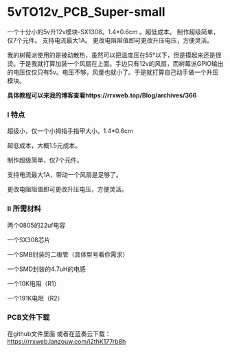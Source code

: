 # 5vTO12v_PCB_Super-small
一个十分小的5v升12v模块-SX1308。1.4*0.6cm 。超低成本。 制作超级简单，仅7个元件。 支持电流最大1A。 更改电阻阻值即可更改升压电压，方便灵活。

我的树莓派使用的是被动散热，虽然可以把温度压在55°以下，但是摸起来还是很烫。于是我就打算加装一个风扇在上面。手边只有12v的风扇，而树莓派GPIO输出的电压仅仅只有5v。电压不够，风量也就小了。于是就打算自己动手做一个升压模块。


**具体教程可以来我的博客查看https://rrxweb.top/Blog/archives/366**


### I 特点

超级小，仅一个小拇指手指甲大小。1.4*0.6cm

超低成本，大概1.5元成本。

制作超级简单，仅7个元件。

支持电流最大1A，带动一个风扇是足够了。

更改电阻阻值即可更改升压电压，方便灵活。

### II 所需材料

两个0805的22uf电容

一个SX308芯片

一个SMB封装的二极管（具体型号看你需求）

一个SMD封装的4.7uH的电感

一个10K电阻（R1）

一个191K电阻（R2）

### PCB文件下载
在github文件里面
或者在蓝奏云下载：https://rrxweb.lanzouw.com/i2thK177rb8h
